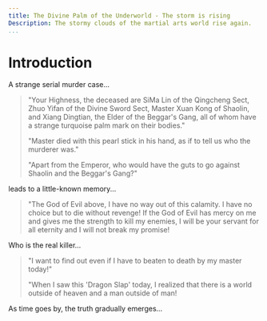 ```yaml
---
title: The Divine Palm of the Underworld - The storm is rising
Description: The stormy clouds of the martial arts world rise again.
...
```


# Introduction

A strange serial murder case...

> "Your Highness, the deceased are SiMa Lin of the Qingcheng Sect, Zhuo Yifan of the Divine Sword Sect, Master Xuan Kong of Shaolin, and Xiang Dingtian, the Elder of the Beggar's Gang, all of whom have a strange turquoise palm mark on their bodies."
>
> "Master died with this pearl stick in his hand, as if to tell us who the murderer was."
>
> "Apart from the Emperor, who would have the guts to go against Shaolin and the Beggar's Gang?"

leads to a little-known memory...

> "The God of Evil above, I have no way out of this calamity. I have no choice but to die without revenge! If the God of Evil has mercy on me and gives me the strength to kill my enemies, I will be your servant for all eternity and I will not break my promise!

Who is the real killer...

> "I want to find out even if I have to beaten to death by my master today!"
>
> "When I saw this 'Dragon Slap' today, I realized that there is a world outside of heaven and a man outside of man!

As time goes by, the truth gradually emerges...
